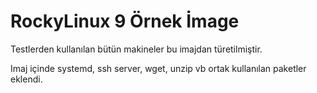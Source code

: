 # RockyLinux 9 Örnek İmage

Testlerden kullanılan bütün makineler bu imajdan türetilmiştir.

Imaj içinde systemd, ssh server, wget, unzip vb ortak kullanılan paketler eklendi.